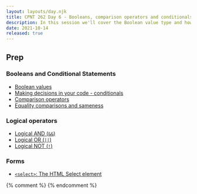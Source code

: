```yaml
---
layout: layouts/day.njk
title: CPNT 262 Day 6 - Booleans, comparison operators and conditionals
description: In this session we'll cover the Boolean value type and how it's used in condition if/else blocks. While we're at it, we'll upgrade our Tip Calculator form (among others) with select menus.
date: 2021-10-14
released: true
---
```


## Prep
### Booleans and Conditional Statements
- [Boolean values](https://developer.mozilla.org/en-US/docs/Glossary/Boolean)
- [Making decisions in your code - conditionals](https://developer.mozilla.org/en-US/docs/Learn/JavaScript/Building_blocks/conditionals)
- [Comparison operators](https://developer.mozilla.org/en-US/docs/Web/JavaScript/Guide/Expressions_and_Operators#comparison_operators)
- [Equality comparisons and sameness](https://developer.mozilla.org/en-US/docs/Web/JavaScript/Equality_comparisons_and_sameness)

### Logical operators
- [Logical AND (`&&`)](https://developer.mozilla.org/en-US/docs/Web/JavaScript/Reference/Operators/Logical_AND)
- [Logical OR (`||`)](https://developer.mozilla.org/en-US/docs/Web/JavaScript/Reference/Operators/Logical_OR)
- [Logical NOT (`!`)](https://developer.mozilla.org/en-US/docs/Web/JavaScript/Reference/Operators/Logical_NOT)

### Forms
- [`<select>`: The HTML Select element](https://developer.mozilla.org/en-US/docs/Web/HTML/Element/select)

{% comment %}
{% endcomment %}